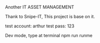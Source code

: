 Another IT ASSET MANAGEMENT

Thank to Snipe-IT, This project is base on it.

test account: arthur
test pass: 123

Dev mode, type at terminal
    npm run runme